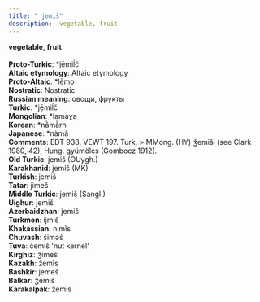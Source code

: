 ```yaml
---
title: " jemiš"
description:  vegetable, fruit
---
```

<strong> vegetable, fruit</strong><br><br>
<strong>Proto-Turkic</strong>:  *jẹ̄miĺč<br>
<strong>Altaic etymology</strong>:  Altaic etymology<br>
<strong> Proto-Altaic</strong>:  *lēmo<br>
<strong>Nostratic</strong>:  Nostratic<br>
<strong>Russian meaning</strong>:  овощи, фрукты<br>
<strong>Turkic</strong>:  *jẹ̄miĺč<br>
<strong>Mongolian</strong>:  *lamaɣa<br>
<strong>Korean</strong>:  *nằmằrh<br>
<strong>Japanese</strong>:  *nàmâ<br>
<strong>Comments</strong>:  EDT 938, VEWT 197. Turk. > MMong. (HY) ǯemiši (see Clark 1980, 42), Hung. gyümölcs (Gombocz 1912).<br>
<strong>Old Turkic</strong>:  jemiš (OUygh.)<br>
<strong>Karakhanid</strong>:  jemiš (MK)<br>
<strong>Turkish</strong>:  jemiš<br>
<strong>Tatar</strong>:  jimeš<br>
<strong>Middle Turkic</strong>:  jemiš (Sangl.)<br>
<strong>Uighur</strong>:  jemiš<br>
<strong>Azerbaidzhan</strong>:  jemiš<br>
<strong>Turkmen</strong>:  ijmiš<br>
<strong>Khakassian</strong>:  nimĭs<br>
<strong>Chuvash</strong>:  śimǝś<br>
<strong>Tuva</strong>:  čemiš 'nut kernel'<br>
<strong>Kirghiz</strong>:  ǯimeš<br>
<strong>Kazakh</strong>:  žemĭs<br>
<strong>Bashkir</strong>:  jemeš<br>
<strong>Balkar</strong>:  ǯemiš<br>
<strong>Karakalpak</strong>:  žemis<br>


